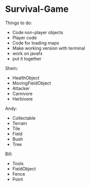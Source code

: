 # Survival-Game

Things to do:
* Code non-player objects
* Player code
* Code for loading maps
* Make working version with terminal
* work on javafx
* put it together

Shein:
* HealthObject
* MovingFieldObject
* Attacker
* Carnivore
* Herbivore

Andy:
* Collectable
* Terrain
* Tile
* Field
* Bush
* Tree

Bill:
* Tools
* FieldObject
* Fence
* Point
